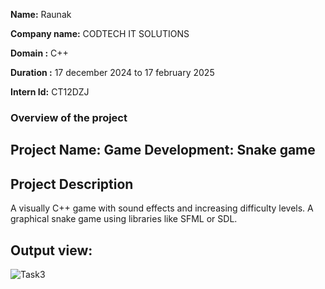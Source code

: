 **Name:** Raunak

**Company name:** CODTECH IT SOLUTIONS

**Domain :** C++

**Duration :** 17 december 2024 to 17 february 2025

**Intern Id:** CT12DZJ

### Overview of the project

## Project Name: Game Development: Snake game

## Project Description 
A visually C++ game with sound effects and increasing difficulty levels. A graphical snake game using libraries like SFML or SDL. 
## Output view: 
![Task3](https://github.com/user-attachments/assets/2c90df33-a333-4916-8956-5fefa1b83f30)

